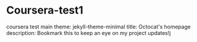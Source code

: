 # Coursera-test1
coursera test main 
theme: jekyll-theme-minimal
title: Octocat's homepage
description: Bookmark this to keep an eye on my project updates!j
